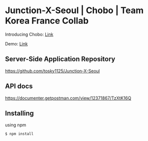 # Junction-X-Seoul | Chobo | Team Korea France Collab

Introducing Chobo: [Link](https://www.youtube.com/watch?v=CuN09s39ceU)

Demo: [Link](https://www.youtube.com/watch?v=nff55AmObs8)

## **Server-Side Application Repository**
https://github.com/tosky1125/Junction-X-Seoul

## **API docs**
https://documenter.getpostman.com/view/12371867/TzXtK16Q

## **Installing**

using npm

```bash
$ npm install
```
